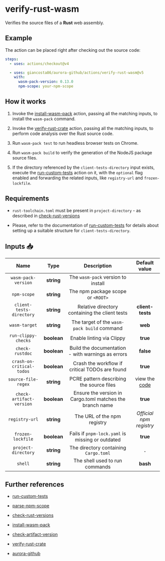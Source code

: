# verify-rust-wasm

Verifies the source files of a **Rust** web assembly.

## Example

The action can be placed right after checking out the source code:

```yaml
steps:
  - uses: actions/checkout@v4

  - uses: giancosta86/aurora-github/actions/verify-rust-wasm@v5
    with:
      wasm-pack-version: 0.13.0
      npm-scope: your-npm-scope
```

## How it works

1. Invoke the [install-wasm-pack](../install-wasm-pack/README.md) action, passing all the matching inputs, to install the `wasm-pack` command.

1. Invoke the [verify-rust-crate](../verify-rust-crate/README.md) action, passing all the matching inputs, to perform code analysis over the Rust source code.

1. Run `wasm-pack test` to run headless browser tests on Chrome.

1. Run `wasm-pack build` to verify the generation of the NodeJS package source files.

1. If the directory referenced by the `client-tests-directory` input exists, execute the [run-custom-tests](../run-custom-tests/README.md) action on it, with the `optional` flag enabled and forwarding the related inputs, like `registry-url` and `frozen-lockfile`.

## Requirements

- `rust-toolchain.toml` must be present in `project-directory` - as described in [check-rust-versions](../check-rust-versions/README.md)

- Please, refer to the documentation of [run-custom-tests](../run-custom-tests/README.md) for details about setting up a suitable structure for `client-tests-directory`.

## Inputs 📥

|           Name            |    Type     |                       Description                        |         Default value         |
| :-----------------------: | :---------: | :------------------------------------------------------: | :---------------------------: |
|    `wasm-pack-version`    | **string**  |            The `wasm-pack` version to install            |                               |
|        `npm-scope`        | **string**  |            The npm package scope or `<ROOT>`             |                               |
| `client-tests-directory`  | **string**  |      Relative directory containing the client tests      |       **client-tests**        |
|       `wasm-target`       | **string**  |       The target of the `wasm-pack build` command        |            **web**            |
|    `run-clippy-checks`    | **boolean** |                Enable linting via Clippy                 |           **true**            |
|      `check-rustdoc`      | **boolean** |    Build the documentation - with warnings as errors     |           **false**           |
| `crash-on-critical-todos` | **boolean** |      Crash the workflow if critical TODOs are found      |           **true**            |
|    `source-file-regex`    | **string**  |         PCRE pattern describing the source files         | view the [code](./action.yml) |
| `check-artifact-version`  | **boolean** | Ensure the version in Cargo.toml matches the branch name |           **true**            |
|      `registry-url`       | **string**  |               The URL of the npm registry                |    _Official npm registry_    |
|     `frozen-lockfile`     | **boolean** |     Fails if `pnpm-lock.yaml` is missing or outdated     |           **true**            |
|    `project-directory`    | **string**  |          The directory containing `Cargo.toml`           |             **.**             |
|          `shell`          | **string**  |              The shell used to run commands              |           **bash**            |

## Further references

- [run-custom-tests](../run-custom-tests/README.md)

- [parse-npm-scope](../parse-npm-scope/README.md)

- [check-rust-versions](../check-rust-versions/README.md)

- [install-wasm-pack](../install-wasm-pack/README.md)

- [check-artifact-version](../check-artifact-version/README.md)

- [verify-rust-crate](../verify-rust-crate/README.md)

- [aurora-github](../../README.md)
